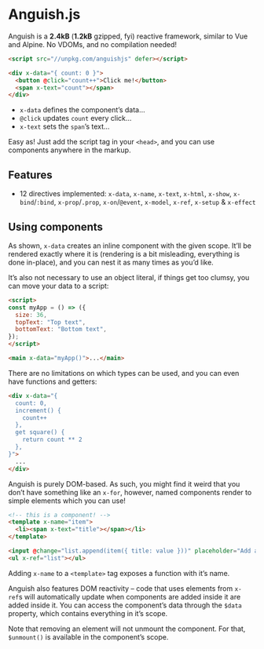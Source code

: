 # Anguish.js

Anguish is a **2.4kB** (**1.2kB** gzipped, fyi) reactive framework, similar to Vue and Alpine. No VDOMs, and no
compilation needed!

``` html
<script src="//unpkg.com/anguishjs" defer></script>

<div x-data="{ count: 0 }">
  <button @click="count++">Click me!</button>
  <span x-text="count"></span>
</div>
```

- `x-data` defines the component’s data…
- `@click` updates `count` every click…
- `x-text` sets the `span`’s text…

Easy as! Just add the script tag in your `<head>`, and you can use components anywhere in the markup.

## Features

- 12 directives implemented: `x-data`, `x-name`, `x-text`, `x-html`, `x-show`, `x-bind`/`:bind`, `x-prop`/`.prop`,
  `x-on`/`@event`, `x-model`, `x-ref`, `x-setup` & `x-effect`

## Using components

As shown, `x-data` creates an inline component with the given scope. It’ll be rendered exactly where it is (rendering is
a bit misleading, everything is done in-place), and you can nest it as many times as you’d like.

It’s also not necessary to use an object literal, if things get too clumsy, you can move your data to a script:

``` html
<script>
const myApp = () => ({
  size: 36,
  topText: "Top text",
  bottomText: "Bottom text",
});
</script>

<main x-data="myApp()">...</main>
```

There are no limitations on which types can be used, and you can even have functions and getters:

``` html
<div x-data="{
  count: 0,
  increment() {
    count++
  },
  get square() {
    return count ** 2
  },
}">
  ...
</div>
```

Anguish is purely DOM-based. As such, you might find it weird that you don’t have something like an `x-for`, however,
named components render to simple elements which you can use!

``` html
<!-- this is a component! -->
<template x-name="item">
  <li><span x-text="title"></span></li>
</template>

<input @change="list.append(item({ title: value }))" placeholder="Add an item...">
<ul x-ref="list"></ul>
```

Adding `x-name` to a `<template>` tag exposes a function with it’s name.

Anguish also features DOM reactivity – code that uses elements from `x-ref`s will automatically update when components
are added inside it are added inside it. You can access the component’s data through the `$data` property, which
contains everything in it’s scope.

Note that removing an element will not unmount the component. For that, `$unmount()` is available in the component’s
scope.

